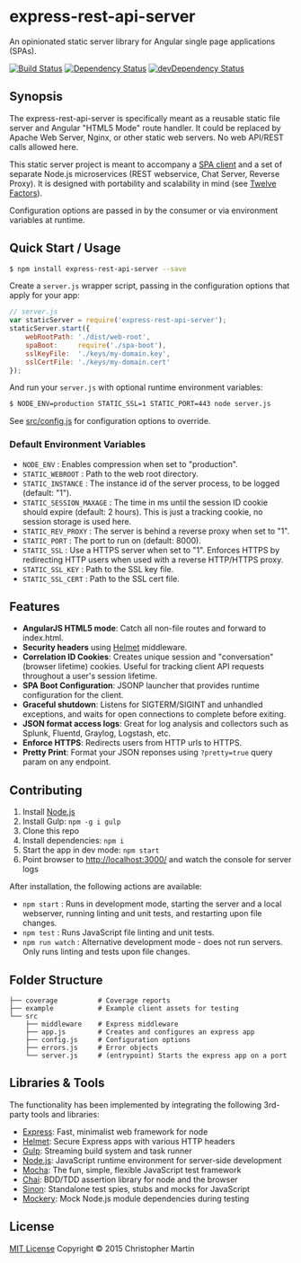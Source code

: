 # express-rest-api-server

An opinionated static server library for Angular single page applications (SPAs).

[![Build Status](https://travis-ci.org/cgmartin/express-rest-api-server.svg?branch=master)](https://travis-ci.org/cgmartin/express-rest-api-server)
[![Dependency Status](https://david-dm.org/cgmartin/express-rest-api-server.svg)](https://david-dm.org/cgmartin/express-rest-api-server)
[![devDependency Status](https://david-dm.org/cgmartin/express-rest-api-server/dev-status.svg)](https://david-dm.org/cgmartin/express-rest-api-server#info=devDependencies)

## Synopsis

The express-rest-api-server is specifically meant as a reusable static file server
and Angular "HTML5 Mode" route handler. It could be replaced by Apache Web Server, Nginx, or other
static web servers. No web API/REST calls allowed here.

This static server project is meant to accompany a [SPA client](https://github.com/cgmartin/angular-spa-browserify-example)
and a set of separate Node.js microservices (REST webservice, Chat Server, Reverse Proxy).
It is designed with portability and scalability in mind (see [Twelve Factors](http://12factor.net/)).

Configuration options are passed in by the consumer or via environment variables at runtime.

## Quick Start / Usage

```bash
$ npm install express-rest-api-server --save
```

Create a `server.js` wrapper script, passing in the configuration options that apply for your app:
```js
// server.js
var staticServer = require('express-rest-api-server');
staticServer.start({
    webRootPath: './dist/web-root',
    spaBoot:     require('./spa-boot'),
    sslKeyFile:  './keys/my-domain.key',
    sslCertFile: './keys/my-domain.cert'
});
```

And run your `server.js` with optional runtime environment variables:
```bash
$ NODE_ENV=production STATIC_SSL=1 STATIC_PORT=443 node server.js
```

See [src/config.js](https://github.com/cgmartin/express-rest-api-server/blob/master/src/config.js)
for configuration options to override.

### Default Environment Variables

* `NODE_ENV` : Enables compression when set to "production".
* `STATIC_WEBROOT` : Path to the web root directory.
* `STATIC_INSTANCE` : The instance id of the server process, to be logged (default: "1").
* `STATIC_SESSION_MAXAGE` : The time in ms until the session ID cookie should expire (default: 2 hours). This is just a tracking cookie, no session storage is used here.
* `STATIC_REV_PROXY` : The server is behind a reverse proxy when set to "1".
* `STATIC_PORT` : The port to run on (default: 8000).
* `STATIC_SSL` : Use a HTTPS server when set to "1". Enforces HTTPS by redirecting HTTP users when used with a reverse HTTP/HTTPS proxy.
* `STATIC_SSL_KEY` : Path to the SSL key file.
* `STATIC_SSL_CERT` : Path to the SSL cert file.

## Features

* **AngularJS HTML5 mode**: Catch all non-file routes and forward to index.html.
* **Security headers** using [Helmet](https://github.com/helmetjs/helmet) middleware.
* **Correlation ID Cookies**: Creates unique session and "conversation" (browser lifetime) cookies. Useful for tracking client API requests throughout a user's session lifetime.
* **SPA Boot Configuration**: JSONP launcher that provides runtime configuration for the client.
* **Graceful shutdown**: Listens for SIGTERM/SIGINT and unhandled exceptions, and waits for open connections to complete before exiting.
* **JSON format access logs**: Great for log analysis and collectors such as Splunk, Fluentd, Graylog, Logstash, etc.
* **Enforce HTTPS**: Redirects users from HTTP urls to HTTPS.
* **Pretty Print**: Format your JSON reponses using `?pretty=true` query param on any endpoint.

## Contributing

1. Install [Node.js](https://nodejs.org/download/)
1. Install Gulp: `npm -g i gulp`
1. Clone this repo
1. Install dependencies: `npm i`
1. Start the app in dev mode: `npm start`
1. Point browser to <http://localhost:3000/> and watch the console for server logs

After installation, the following actions are available:

* `npm start` : Runs in development mode, starting the server and a local webserver, running linting and unit tests, and restarting upon file changes.
* `npm test` : Runs JavaScript file linting and unit tests.
* `npm run watch` : Alternative development mode - does not run servers. Only runs linting and tests upon file changes.

## Folder Structure

```
├── coverage          # Coverage reports
├── example           # Example client assets for testing
└── src
    ├── middleware    # Express middleware
    ├── app.js        # Creates and configures an express app
    ├── config.js     # Configuration options
    ├── errors.js     # Error objects
    └── server.js     # (entrypoint) Starts the express app on a port
```

## Libraries & Tools

The functionality has been implemented by integrating the following 3rd-party tools and libraries:

 - [Express](https://github.com/strongloop/express): Fast, minimalist web framework for node
 - [Helmet](https://github.com/helmetjs/helmet): Secure Express apps with various HTTP headers
 - [Gulp](http://gulpjs.com/): Streaming build system and task runner
 - [Node.js](http://nodejs.org/api/): JavaScript runtime environment for server-side development
 - [Mocha](http://mochajs.org/): The fun, simple, flexible JavaScript test framework
 - [Chai](http://chaijs.com/): BDD/TDD assertion library for node and the browser
 - [Sinon](http://sinonjs.org/): Standalone test spies, stubs and mocks for JavaScript
 - [Mockery](https://github.com/mfncooper/mockery): Mock Node.js module dependencies during testing

## License

[MIT License](http://cgm.mit-license.org/)  Copyright © 2015 Christopher Martin
